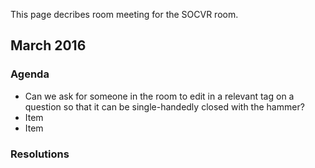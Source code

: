 This page decribes room meeting for the SOCVR room.

## March 2016

### Agenda

* Can we ask for someone in the room to edit in a relevant tag on a question so that it can be single-handedly closed with the hammer?
* Item
* Item

### Resolutions

<!-- fill in what we decide on -->

<!-- Please fill in the rest -->
